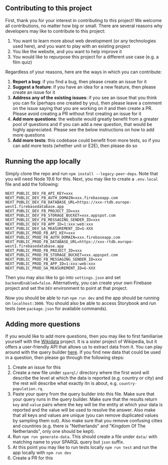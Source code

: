 ## Contributing to this project

First, thank you for your interest in contributing to this project! We welcome all contributions, no matter how big or small. There are several reasons why developers may like to contribute to this project:

1. You want to learn more about web development (or any technologies used here), and you want to play with an existing project
2. You like the website, and you want to help improve it
3. You would like to repurpose this project for a different use case (e.g. a film quiz)

Regardless of your reasons, here are the ways in which you can contribute:

1. **Report a bug**: if you find a bug, then please create an issue for it
2. **Suggest a feature**: if you have an idea for a new feature, then please create an issue for it
3. **Address any of the existing issues**: if you see an issue that you think you can fix (perhaps one created by you), then please leave a comment on the issue saying that you are working on it and then create a PR. Please avoid creating a PR without first creating an issue for it
4. **Add more questions**: the website would greatly benefit from a greater pool of questions and if you can add a new question, that would be highly appreciated. Please see the below instructions on how to add more questions
5. **Add more tests**: this codebase could benefit from more tests, so if you can add more tests (whether unit or E2E), then please do so

## Running the app locally

Simply clone the repo and run `npm install --legacy-peer-deps`. Note that you will need Node 19.6 for this. Next, you may like to create a `.env.local` file and add the following:

```shell
NEXT_PUBLIC_DEV_FB_API_KEY=xxx
NEXT_PUBLIC_DEV_FB_AUTH_DOMAIN=xxx.firebaseapp.com
NEXT_PUBLIC_DEV_FB_DATABASE_URL=https://xxx-rtdb.europe-west1.firebasedatabase.app
NEXT_PUBLIC_DEV_FB_PROJECT_ID=xxx
NEXT_PUBLIC_DEV_FB_STORAGE_BUCKET=xxx.appspot.com
NEXT_PUBLIC_DEV_FB_MESSAGING_SENDER_ID=xxx
NEXT_PUBLIC_DEV_FB_APP_ID=1:xxx:web:xxx
NEXT_PUBLIC_DEV_GA_MEASUREMENT_ID=G-XXX
NEXT_PUBLIC_PROD_FB_API_KEY=xxx
NEXT_PUBLIC_PROD_FB_AUTH_DOMAIN=xxx.firebaseapp.com
NEXT_PUBLIC_PROD_FB_DATABASE_URL=https://xxx-rtdb.europe-west1.firebasedatabase.app
NEXT_PUBLIC_PROD_FB_PROJECT_ID=xxx
NEXT_PUBLIC_PROD_FB_STORAGE_BUCKET=xxx.appspot.com
NEXT_PUBLIC_PROD_FB_MESSAGING_SENDER_ID=xxx
NEXT_PUBLIC_PROD_FB_APP_ID=1:xxx:web:xxx
NEXT_PUBLIC_PROD_GA_MEASUREMENT_ID=G-XXX
```

Then you may also like to go into `settings.json` and set `backendEnabled=false`. Alternatively, you can create your own Firebase project and set the `DEV` environment to point at that project.

Now you should be able to run `npm run dev` and the app should be running on `localhost:3000`. You should also be able to access Storybook and run tests (see `package.json` for available commands).

## Adding more questions

If you would like to add more questions, then you may like to first familiarise yourself with the [Wikidata](https://www.wikidata.org/wiki/Wikidata:Main_Page) project. It is a sister project of Wikipedia, but it offers a user-friendly API that allows us to extract data from it. You can play around with the query builder [here](https://query.wikidata.org/). If you find new data that could be used in a question, then please go through the following steps:

1. Create an issue for this
2. Create a new file under `sparql/` directory where the first word will describe the level at which the data is reported (e.g. country or city) and the rest will describe what exactly itn is about, e.g. `country-population.rq`.
3. Paste your query from the query builder into this file. Make sure that your query runs in the query builder. Make sure that the results return `key` and `value` pairs where the key will be the entity at which your data is reported and the value will be used to resolve the answer. Also make that all keys and values are unique (you can remove duplicated values by sampling them out). Also make sure that you remove confusing cities and countries (e.g. there is "Netherlands" and "Kingdom Of The Netherlands", only one should be kept). 
4. Run `npm run generate-data`. This should create a file under `data/` with matching name to your SPARQL query but `json` suffix.
5. At this point you may like to run tests locally `npm run test` and run the app locally with `npm run dev`
6. Create a PR for this
